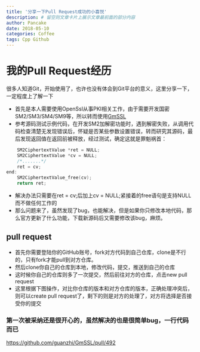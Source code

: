 ```yaml
---
title: '分享一下Pull Request成功的小喜悦'
description: # 留空则文章卡片上展示文章最前面的部分内容
author: Pancake
date: 2018-05-10
categories: Coffee
tags: Cpp Github
---
```


# 我的Pull Request经历
很多人知道Git，开始使用了，也许也没有体会到Git平台的意义，这里分享一下，一定程度上了解一下  
* 首先是本人需要使用OpenSsl从事PKI相关工作，由于需要开发国密SM2/SM3/SM4/SM9等，所以转而使用[GmSSL](https://gmssl.org/)
* 参考源码测试示例代码，在开发SM2加解密功能时，遇到解密失败，从调用代码检查清楚无发现错误后，怀疑是否某些参数设置错误，转而研究其源码，最后发现返回值在返回前被释放，经过测试，确定这就是罪魁祸首：

```cpp
    SM2CiphertextValue *ret = NULL;
    SM2CiphertextValue *cv = NULL;
    /*.......*/
    ret = cv;
end:
    SM2CiphertextValue_free(cv);
    return ret;
```
* 解决办法只需要在ret = cv;后加上cv = NULL;紧接着的free语句是支持NULL而不做任何工作的
* 那么问题来了，虽然发现了bug，也能解决，但是如果你只修改本地代码，那么官方更新了什么功能，下载新源码后又需要修改该bug，麻烦。
## pull request
* 首先你需要登陆你的GitHub账号，fork对方代码到自己仓库，clone是不行的，只有fork才能pull到对方仓库。
* 然后clone你自己的仓库到本地，修改代码，提交，推送到自己的仓库
* 这时候你自己的仓库则多了一次提交，然后前往对方的仓库，点击new pull request
* 这里根据下图操作，对比你仓库的版本和对方仓库的版本，正确处理冲突后，则可以create pull request了，剩下的则是对方的处理了，对方将选择是否接受你的提交  

### 第一次被采纳还是很开心的，虽然解决的也是很简单bug，一行代码而已
https://github.com/guanzhi/GmSSL/pull/492